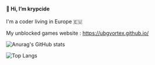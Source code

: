 #### 👋 Hi, I’m krypcide

I'm a coder living in Europe 🇪🇺

My unblocked games website : https://ubgvortex.github.io/

![Anurag's GitHub stats](https://github-readme-stats.vercel.app/api?username=ubgvortex&show_icons=true&theme=default&rank_icon=github)

![Top Langs](https://github-readme-stats.vercel.app/api/top-langs/?username=ubgvortex&size_weight=0.5&count_weight=0.5)
